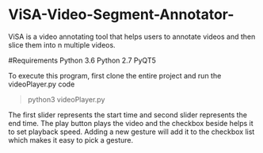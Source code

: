 # ViSA-Video-Segment-Annotator-
ViSA is a video annotating tool that helps users to annotate videos and then slice them into n multiple videos.

#Requirements
Python 3.6
Python 2.7
PyQT5

To execute this program, first clone the entire project and run the videoPlayer.py code 
> python3 videoPlayer.py

The first slider represents the start time and second slider represents the end time. The play button plays the video and the checkbox beside helps it to set playback speed. Adding a new gesture will add it to the checkbox list which makes it easy to pick a gesture.


